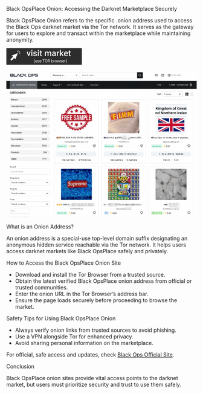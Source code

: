 
Black OpsPlace Onion: Accessing the Darknet Marketplace Securely

Black OpsPlace Onion refers to the specific .onion address used to access the Black Ops darknet market via the Tor network. It serves as the gateway for users to explore and transact within the marketplace while maintaining anonymity.

 
[<img src="/references/read.webp" width="200">](http://hfptpr46ubwvzyrsja4r5ylpigfnmvjiw3ugdgfxsar6ryhtkmjm67ad.onion)

<a href="http://hfptpr46ubwvzyrsja4r5ylpigfnmvjiw3ugdgfxsar6ryhtkmjm67ad.onion"><img src="/references/study.webp" alt="Verified blackops dark web" style="max-width: 100%;"></a>
 

What is an Onion Address?

An onion address is a special-use top-level domain suffix designating an anonymous hidden service reachable via the Tor network. It helps users access darknet markets like Black OpsPlace safely and privately.

How to Access the Black OpsPlace Onion Site

- Download and install the Tor Browser from a trusted source.  
- Obtain the latest verified Black OpsPlace onion address from official or trusted communities.  
- Enter the onion URL in the Tor Browser’s address bar.  
- Ensure the page loads securely before proceeding to browse the market.

Safety Tips for Using Black OpsPlace Onion

- Always verify onion links from trusted sources to avoid phishing.  
- Use a VPN alongside Tor for enhanced privacy.  
- Avoid sharing personal information on the marketplace.

For official, safe access and updates, check [Black Ops Official Site](http://hfptpr46ubwvzyrsja4r5ylpigfnmvjiw3ugdgfxsar6ryhtkmjm67ad.onion).

Conclusion

Black OpsPlace onion sites provide vital access points to the darknet market, but users must prioritize security and trust to use them safely.